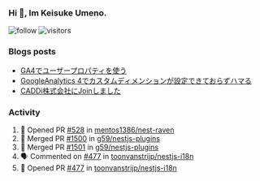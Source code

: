 ### Hi 👋, Im Keisuke Umeno.

<!--
**9renpoto/9renpoto** is a ✨ _special_ ✨ repository because its `README.md` (this file) appears on your GitHub profile.

Here are some ideas to get you started:

- 🔭 I’m currently working on ...
- 🌱 I’m currently learning ...
- 👯 I’m looking to collaborate on ...
- 🤔 I’m looking for help with ...
- 💬 Ask me about ...
- 📫 How to reach me: ...
- 😄 Pronouns: ...
- ⚡ Fun fact: ...
-->

![follow](https://img.shields.io/github/followers/9renpoto?label=Follow&style=social)
![visitors](https://komarev.com/ghpvc/?username=9renpoto&label=Profile%20views&color=0e75b6&style=flat)

### Blogs posts

<!-- BLOG-POST-LIST:START -->
- [GA4でユーザープロパティを使う](https://9renpoto.dev/2021/02/21/google-analytics-4-user-properties/)
- [GoogleAnalytics 4でカスタムディメンションが設定できておらずハマる](https://9renpoto.dev/2021/02/13/google-analytics-4/)
- [CADDi株式会社にJoinしました](https://9renpoto.dev/2020/12/05/join/)
<!-- BLOG-POST-LIST:END -->

### Activity

<!--START_SECTION:activity-->
1. 💪 Opened PR [#528](https://github.com/mentos1386/nest-raven/pull/528) in [mentos1386/nest-raven](https://github.com/mentos1386/nest-raven)
2. 🎉 Merged PR [#1500](https://github.com/g59/nestjs-plugins/pull/1500) in [g59/nestjs-plugins](https://github.com/g59/nestjs-plugins)
3. 🎉 Merged PR [#1501](https://github.com/g59/nestjs-plugins/pull/1501) in [g59/nestjs-plugins](https://github.com/g59/nestjs-plugins)
4. 🗣 Commented on [#477](https://github.com/toonvanstrijp/nestjs-i18n/issues/477) in [toonvanstrijp/nestjs-i18n](https://github.com/toonvanstrijp/nestjs-i18n)
5. 💪 Opened PR [#477](https://github.com/toonvanstrijp/nestjs-i18n/pull/477) in [toonvanstrijp/nestjs-i18n](https://github.com/toonvanstrijp/nestjs-i18n)
<!--END_SECTION:activity-->

<!--START_SECTION:waka-->
<!--END_SECTION:waka-->
